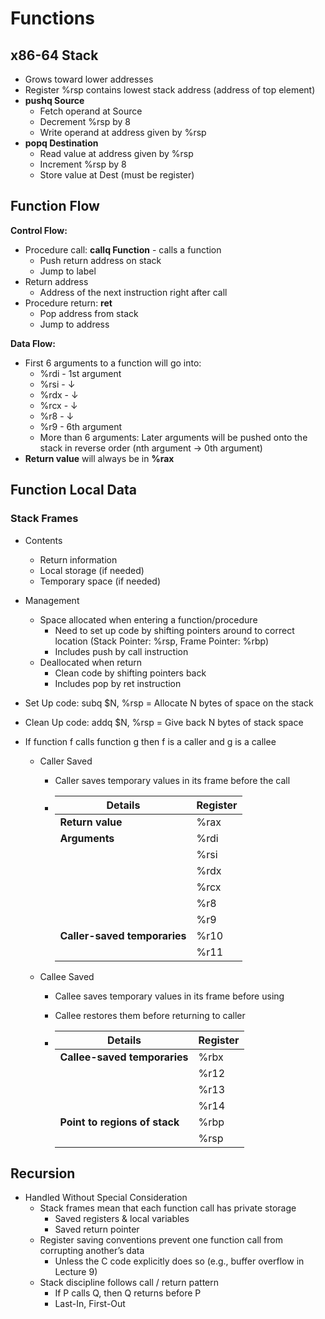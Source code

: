 # Functions

## x86-64 Stack

* Grows toward lower addresses
* Register %rsp contains lowest stack address (address of top element)
* **pushq Source**
  * Fetch operand at Source
  * Decrement %rsp by 8
  * Write operand at address given by %rsp
* **popq Destination**
  * Read value at address given by %rsp
  * Increment %rsp by 8
  * Store value at Dest (must be register)

## Function Flow

**Control Flow:**

* Procedure call: **callq Function** - calls a function
  * Push return address on stack
  * Jump to label
* Return address
  * Address of the next instruction right after call
* Procedure return: **ret**
  * Pop address from stack
  * Jump to address

**Data Flow:** 

* First 6 arguments to a function will go into:
  * %rdi - 1st argument
  * %rsi - &#8595;
  * %rdx - &#8595;
  * %rcx - &#8595;
  * %r8 - &#8595;
  * %r9 - 6th argument
  * More than 6 arguments: Later arguments will be pushed onto the stack in reverse order (nth argument &#8594; 0th argument)
* **Return value** will always be in **%rax**

## Function Local Data

### Stack Frames

* Contents

  * Return information
  * Local storage (if needed)
  * Temporary space (if needed)

* Management

  * Space allocated when entering a function/procedure
    * Need to set up code by shifting pointers around to correct location (Stack Pointer: %rsp, Frame Pointer: %rbp)
    * Includes push by call instruction
  * Deallocated  when return
    * Clean code by shifting pointers back
    * Includes pop by ret instruction

* Set Up code: subq $N, %rsp = Allocate N bytes of space on the stack

* Clean Up code:  addq $N, %rsp =  Give back N bytes of stack space

* If function f calls function g then f is a caller and g is a callee

  * Caller Saved

    * Caller saves temporary values in its frame before the call

    * | Details                      | Register |
      | ---------------------------- | -------- |
      | **Return value**             | %rax     |
      | **Arguments**                | %rdi     |
      |                              | %rsi     |
      |                              | %rdx     |
      |                              | %rcx     |
      |                              | %r8      |
      |                              | %r9      |
      | **Caller-saved temporaries** | %r10     |
      |                              | %r11     |

      

  * Callee Saved

    * Callee saves temporary values in its frame before using

    * Callee restores them before returning to caller

    * | Details                       | Register |
      | ----------------------------- | -------- |
      | **Callee-saved temporaries**  | %rbx     |
      |                               | %r12     |
      |                               | %r13     |
      |                               | %r14     |
      | **Point to regions of stack** | %rbp     |
      |                               | %rsp     |

## Recursion

* Handled Without Special Consideration
  * Stack frames mean that each function call has private storage
    * Saved registers & local variables
    * Saved return pointer
  * Register saving conventions prevent one function call from corrupting
    another’s data
    * Unless the C code explicitly does so (e.g., buffer overflow in Lecture 9)
  * Stack discipline follows call / return pattern
    * If P calls Q, then Q returns before P
    * Last-In, First-Out